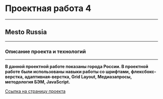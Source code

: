 # Проектная работа 4
------
## Mesto Russia
------
### Описание проекта и технологий
------
__В данной проектной работе показаны города России. В проектной работе  были использованы навыки работы со шрифтами, флексбокс-верстка, адаптивная-верстка, Grid Layout, Медиазапросы,  методология БЭМ, JavaScript.__

[Ссылка на страницу проекта](https://alexeysssss.github.io/mesto/ "Mesto Russia")